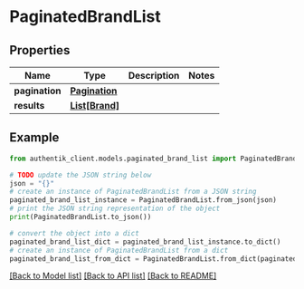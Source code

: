 # PaginatedBrandList


## Properties

Name | Type | Description | Notes
------------ | ------------- | ------------- | -------------
**pagination** | [**Pagination**](Pagination.md) |  | 
**results** | [**List[Brand]**](Brand.md) |  | 

## Example

```python
from authentik_client.models.paginated_brand_list import PaginatedBrandList

# TODO update the JSON string below
json = "{}"
# create an instance of PaginatedBrandList from a JSON string
paginated_brand_list_instance = PaginatedBrandList.from_json(json)
# print the JSON string representation of the object
print(PaginatedBrandList.to_json())

# convert the object into a dict
paginated_brand_list_dict = paginated_brand_list_instance.to_dict()
# create an instance of PaginatedBrandList from a dict
paginated_brand_list_from_dict = PaginatedBrandList.from_dict(paginated_brand_list_dict)
```
[[Back to Model list]](../README.md#documentation-for-models) [[Back to API list]](../README.md#documentation-for-api-endpoints) [[Back to README]](../README.md)


